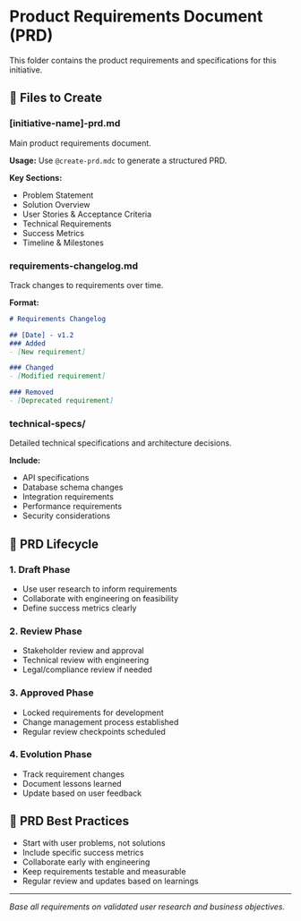 # Product Requirements Document (PRD)

This folder contains the product requirements and specifications for this initiative.

## 📝 Files to Create

### [initiative-name]-prd.md
Main product requirements document.

**Usage:** Use `@create-prd.mdc` to generate a structured PRD.

**Key Sections:**
- Problem Statement
- Solution Overview
- User Stories & Acceptance Criteria
- Technical Requirements
- Success Metrics
- Timeline & Milestones

### requirements-changelog.md
Track changes to requirements over time.

**Format:**
```markdown
# Requirements Changelog

## [Date] - v1.2
### Added
- [New requirement]

### Changed
- [Modified requirement]

### Removed
- [Deprecated requirement]
```

### technical-specs/
Detailed technical specifications and architecture decisions.

**Include:**
- API specifications
- Database schema changes
- Integration requirements
- Performance requirements
- Security considerations

## 🔄 PRD Lifecycle

### 1. Draft Phase
- Use user research to inform requirements
- Collaborate with engineering on feasibility
- Define success metrics clearly

### 2. Review Phase
- Stakeholder review and approval
- Technical review with engineering
- Legal/compliance review if needed

### 3. Approved Phase
- Locked requirements for development
- Change management process established
- Regular review checkpoints scheduled

### 4. Evolution Phase
- Track requirement changes
- Document lessons learned
- Update based on user feedback

## 🎯 PRD Best Practices

- Start with user problems, not solutions
- Include specific success metrics
- Collaborate early with engineering
- Keep requirements testable and measurable
- Regular review and updates based on learnings

---
*Base all requirements on validated user research and business objectives.*
